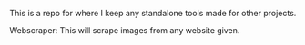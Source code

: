 This is a repo for where I keep any standalone tools made for other projects.

Webscraper:
  This will scrape images from any website given.
